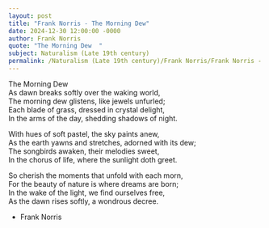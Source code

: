 ```yaml
---
layout: post
title: "Frank Norris - The Morning Dew"
date: 2024-12-30 12:00:00 -0000
author: Frank Norris
quote: "The Morning Dew  "
subject: Naturalism (Late 19th century)
permalink: /Naturalism (Late 19th century)/Frank Norris/Frank Norris - The Morning Dew
---
```


The Morning Dew  
As dawn breaks softly over the waking world,  
The morning dew glistens, like jewels unfurled;  
Each blade of grass, dressed in crystal delight,  
In the arms of the day, shedding shadows of night.
 
With hues of soft pastel, the sky paints anew,  
As the earth yawns and stretches, adorned with its dew;  
The songbirds awaken, their melodies sweet,  
In the chorus of life, where the sunlight doth greet.
 
So cherish the moments that unfold with each morn,  
For the beauty of nature is where dreams are born;  
In the wake of the light, we find ourselves free,  
As the dawn rises softly, a wondrous decree.

- Frank Norris
